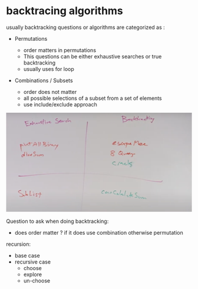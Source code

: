 # backtracing algorithms

usually backtracking questions or algorithms are categorized as :


  - Permutations
    - order matters in permutations
    - This questions can be either exhaustive searches or true backtracking
    - usually uses for loop

  - Combinations / Subsets
    - order does not matter
    - all possible selections of a subset from a set of elements
    - use include/exclude approach

  ![Types of backtracking solutions/problems](../../.assets/backtracking_algo.png)


Question to ask when doing backtracking:

  - does order matter ? if it does use combination otherwise permutation

recursion:

- base case
- recursive case
  - choose
  - explore
  - un-choose